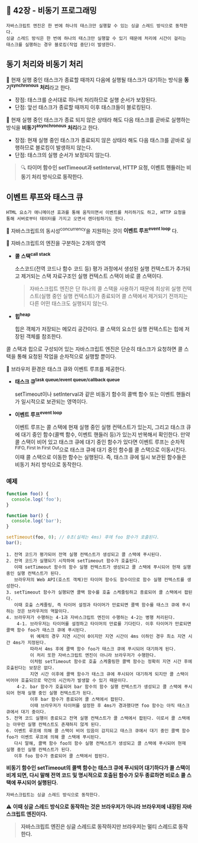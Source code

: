 ## 🔖 42장 - 비동기 프로그래밍

```
자바스크립트 엔진은 한 번에 하나의 태스크만 실행할 수 있는 싱글 스레드 방식으로 동작한다.
싱글 스레드 방식은 한 번에 하나의 태스크만 실행할 수 있기 때문에 처리에 시간이 걸리는 태스크를 실행하는 경우 블로킹(작업 중단)이 발생한다.
```

## 동기 처리와 비동기 처리

📌 현재 실행 중인 태스크가 종료할 때까지 다음에 실행될 태스크가 대기하는 방식을 **동기<sup>synchronous</sup> 처리**라고 한다.

- 장점: 태스크를 순서대로 하나씩 처리하므로 실행 순서가 보장된다.
- 단점: 앞선 태스크가 종료할 때까지 이후 태스크들이 블로킹된다.

📌 현재 실행 중인 태스크가 종료 되지 않은 상태라 해도 다음 태스크를 곧바로 실행하는 방식을 **비동기<sup>asynchronous</sup> 처리**라고 한다.

- 장점: 현재 실행 중인 태스크가 종료되지 않은 상태라 해도 다음 태스크를 곧바로 실행하므로 블로킹이 발생하지 않는다.
- 단점: 태스크의 실행 순서가 보장되지 않는다.

> 🔍 **타이머 함수인 setTimeout과 setInterval, HTTP 요청, 이벤트 핸들러는 비동기 처리 방식으로 동작한다.**

## 이벤트 루프와 태스크 큐

```
HTML 요소가 애니메이션 효과를 통해 움직이면서 이벤트를 처리하기도 하고, HTTP 요청을 통해 서버로부터 데이터를 가지고 오면서 렌더링하기도 한다.
```

📌 자바스크립트의 동시성<sup>concurrency</sup>을 지원하는 것이 **이벤트 루프<sup>event loop</sup>** 다. 

📎 자바스크립트의 엔진을 구분하는 2개의 영역

- **콜 스택<sup>call stack</sup>**

    소스코드(전역 코드나 함수 코드 등) 평가 과정에서 생성된 실행 컨텍스트가 추가되고 제거되는 스택 자료구조인 실행 컨텍스트 스택이 바로 콜 스택이다.
    > 자바스크립트 엔진은 단 하나의 콜 스택을 사용하기 때문에 최상위 실행 컨텍스트(실행 중인 실행 컨텍스트)가 종료되어 콜 스택에서 제거되기 전까지는 다른 어떤 태스크도 실행되지 않는다.
- **힙<sup>heap</sup>**

    힙은 객체가 저장되는 메모리 공간이다. 콜 스택의 요소인 실행 컨텍스트는 힙에 저장된 객체를 참조한다.

콜 스택과 힙으로 구성되어 있는 자바스크립트 엔진은 단순히 태스크가 요청하면 콜 스택을 통해 요청된 작업을 순차적으로 실행할 뿐이다.

📎 브라우저 환경은 태스크 큐와 이벤트 루프를 제공한다.

- **태스크 큐<sup>task queue/event queue/callback queue</sup>**

    setTimeout이나 setInterval과 같은 비동기 함수의 콜백 함수 또는 이벤트 핸들러가 일시적으로 보관되는 영역이다.
- **이벤트 루프<sup>event loop</sup>**

    이벤트 루프는 콜 스택에 현재 실행 중인 실행 컨텍스트가 있는지, 그리고 태스크 큐에 대기 중인 함수(콜백 함수, 이벤트 핸들러 등)가 있는지 반복해서 확인한다.
만약 콜 스택이 비어 있고 태스크 큐에 대기 중인 함수가 있다면 이벤트 루프는 순차적<sup>FIFO, First In First Out</sup>으로 태스크 큐에 대기 중인 함수를 콜 스택으로 이동시킨다.
이때 콜 스택으로 이동한 함수는 실행된다. 즉, 태스크 큐에 일시 보관된 함수들은 비동기 처리 방식으로 동작한다.

### 예제

```javascript
function foo() {
  console.log('foo');
}

function bar() {
  console.log('bar');
}

setTimeout(foo, 0); // 0초(실제는 4ms) 후에 foo 함수가 호출된다.
bar();
```

```
1. 전역 코드가 평가되어 전역 실행 컨텍스트가 생성되고 콜 스택에 푸시된다.
2. 전역 코드가 실행되기 시작하여 setTimeout 함수가 호출된다. 
   이때 setTimeout 함수의 함수 실행 컨텍스트가 생성되고 콜 스택에 푸시되어 현재 실행 중인 실행 컨텍스트가 된다.
   브라우저의 Web API(호스트 객체)인 타이머 함수도 함수이므로 함수 실행 컨텍스트를 생성한다.
3. setTimeout 함수가 실행되면 콜백 함수를 호출 스케줄링하고 종료되어 콜 스택에서 팝된다.
   이때 호출 스케줄링, 즉 타이머 설정과 타이머가 만료되면 콜백 함수를 태스크 큐에 푸시하는 것은 브라우저의 역할이다.
4. 브라우저가 수행하는 4-1과 자바스크립트 엔진이 수행하는 4-2는 병행 처리된다.
    4-1. 브라우저는 타이머를 설정하고 타이머의 만료를 기다린다. 이후 타이머가 만료되면 콜백 함수 foo가 태스크 큐에 푸시된다.
         위 예제의 경우 지연 시간이 0이지만 지연 시간이 4ms 이하인 경우 최소 지연 시간 4ms가 지정된다.
         따라서 4ms 후에 콜백 함수 foo가 태스크 큐에 푸시되어 대기하게 된다.
         이 처리 또한 자바스크립트 엔진이 아니라 브라우저가 수행한다.
         이처럼 setTimeout 함수로 호출 스케줄링한 콜백 함수는 정확히 지연 시간 후에 호출된다는 보장은 없다.
         지연 시간 이후에 콜백 함수가 태스크 큐에 푸시되어 대기하게 되지만 콜 스택이 비어야 호출되므로 약간의 시간차가 발생할 수 있기 때문이다.
    4-2. bar 함수가 호출되어 bar 함수의 함수 실행 컨텍스트가 생성되고 콜 스택에 푸시되어 현재 실행 중인 실행 컨텍스트가 된다.
         이후 bar 함수가 종료되어 콜 스택에서 팝된다.
         이때 브라우저가 타이머를 설정한 후 4ms가 경과했다면 foo 함수는 아직 태스크 큐에서 대기 중이다.
5. 전역 코드 실행이 종료되고 전역 실행 컨텍스트가 콜 스택에서 팝된다. 이로서 콜 스택에는 아무런 실행 컨텍스트도 존재하지 않게 된다.
6. 이벤트 루프에 의해 콜 스택이 비어 있음이 감지되고 태스크 큐에서 대기 중인 콜백 함수 foo가 이벤트 루프에 의해 콜 스택에 푸시된다.
   다시 말해, 콜백 함수 foo의 함수 실행 컨텍스트가 생성되고 콜 스택에 푸시되어 현재 실행 중인 실행 컨텍스트가 된다.
   이후 foo 함수가 종료되어 콜 스택에서 팝된다.  
```

**비동기 함수인 setTimeout의 콜백 함수는 태스크 큐에 푸시되어 대기하다가 콜 스택이 비게 되면, 
다시 말해 전역 코드 및 명시적으로 호출된 함수가 모두 종료하면 비로소 콜 스택에 푸시되어 실행된다.**

```
자바스크립트는 싱글 스레드 방식으로 동작한다.
```

⚠️ **이때 싱글 스레드 방식으로 동작하는 것은 브라우저가 아니라 브라우저에 내장된 자바스크립트 엔진이다.**

> **자바스크립트 엔진은 싱글 스레드로 동작하지만 브라우저는 멀티 스레드로 동작한다.**
